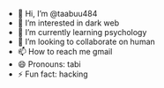 - 👋 Hi, I’m @taabuu484
- 👀 I’m interested in dark web
- 🌱 I’m currently learning psychology 
- 💞️ I’m looking to collaborate on human
- 📫 How to reach me gmail
- 😄 Pronouns: tabi
- ⚡ Fun fact: hacking 

<!---
taabuu484/taabuu484 is a ✨ special ✨ repository because its `README.md` (this file) appears on your GitHub profile.
You can click the Preview link to take a look at your changes.
--->
